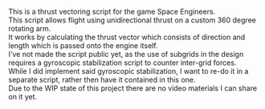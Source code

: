 This is a thrust vectoring script for the game Space Engineers. <br />
This script allows flight using unidirectional thrust on a custom 360 degree rotating arm. <br />
It works by calculating the thrust vector which consists of direction and length which is passed onto the engine itself.  <br />
I've not made the script public yet, as the use of subgrids in the design requires a gyroscopic stabilization script to counter inter-grid forces.  <br />
While I did implement said gyroscopic stabilization, I want to re-do it in a separate script, rather then have it contained in this one.  <br />
Due to the WIP state of this project there are no video materials I can share on it yet.
